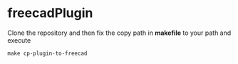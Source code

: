 # freecadPlugin

Clone the repository and then fix the copy path in **makefile** to your path and execute

    make cp-plugin-to-freecad